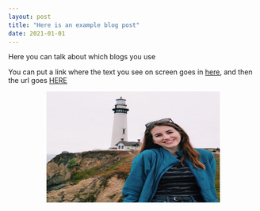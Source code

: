 ```yaml
---
layout: post
title: "Here is an example blog post"
date: 2021-01-01
---
```


<p>Here you can talk about which blogs you use</p>

<p>You can put a link where the text you see on screen goes in <ins>here</ins>, and then the url goes <a href="here">HERE</a> </p>

<p style="text-align:center;"><img src="/pics/me_cover_page.JPG" width="350" height="225" class="center">

